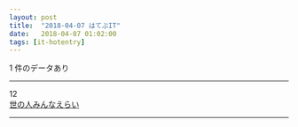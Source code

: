 ```yaml
---
layout: post
title:  "2018-04-07 はてぶIT"
date:   2018-04-07 01:02:00
tags: [it-hotentry]
---
```

1 件のデータあり

<hr><div class="row">
<div class="col-1"><span class="badge badge-pill badge-success h2">12</span></div>
<div class="col-11"><a href='https://anond.hatelabo.jp/20180406154403' target='_blank'>世の人みんなえらい</a></div>
</div>
<hr>
